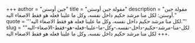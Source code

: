 +++
author = "جين أوستن"
title = "مقولة جين أوستن"
description = "مقولة جين أوستن: لكل منا مرشد حكيم داخل نفسه، وكل ما علينا فعله هو فقط الاصغاء اليه."
quote = '''لكل منا مرشد حكيم داخل نفسه، وكل ما علينا فعله هو فقط الاصغاء اليه.'''
slug = "لكل-منا-مرشد-حكيم-داخل-نفسه،-وكل-ما-علينا-فعله-هو-فقط-الاصغاء-اليه"
+++
لكل منا مرشد حكيم داخل نفسه، وكل ما علينا فعله هو فقط الاصغاء اليه.
